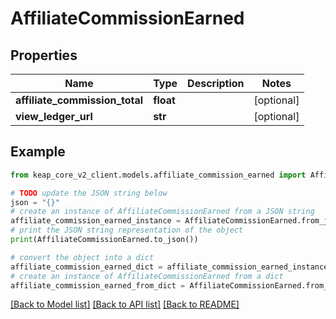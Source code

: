 # AffiliateCommissionEarned


## Properties

Name | Type | Description | Notes
------------ | ------------- | ------------- | -------------
**affiliate_commission_total** | **float** |  | [optional] 
**view_ledger_url** | **str** |  | [optional] 

## Example

```python
from keap_core_v2_client.models.affiliate_commission_earned import AffiliateCommissionEarned

# TODO update the JSON string below
json = "{}"
# create an instance of AffiliateCommissionEarned from a JSON string
affiliate_commission_earned_instance = AffiliateCommissionEarned.from_json(json)
# print the JSON string representation of the object
print(AffiliateCommissionEarned.to_json())

# convert the object into a dict
affiliate_commission_earned_dict = affiliate_commission_earned_instance.to_dict()
# create an instance of AffiliateCommissionEarned from a dict
affiliate_commission_earned_from_dict = AffiliateCommissionEarned.from_dict(affiliate_commission_earned_dict)
```
[[Back to Model list]](../README.md#documentation-for-models) [[Back to API list]](../README.md#documentation-for-api-endpoints) [[Back to README]](../README.md)



